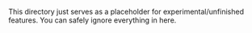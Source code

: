 This directory just serves as a placeholder for experimental/unfinished features.
You can safely ignore everything in here.